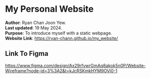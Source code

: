 # My Personal Website
**Author**: Ryan Chan Joon Yew.  
**Last updated**: 19 May 2024.  
**Purpose**: To introduce myself with a static webpage.  
**Website Link**: https://ryan-chann.github.io/my_website/

## Link To Figma
https://www.figma.com/design/Ax29rfvwrGmAq8akok5n0P/Website-Wireframe?node-id=3%3A2&t=kJcRSKmkHYM9OVi0-1

